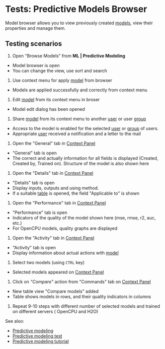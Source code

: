 <!-- TITLE: Tests: Predictive Models Browser -->
<!-- SUBTITLE: -->

# Tests: Predictive Models Browser

Model browser allows you to view previously created [models](learn.md), view their properties and manage
them.

## Testing scenarios

1. Open "Browse Models" from **ML | Predictive Modeling**

* Model browser is open
* You can change the view, use sort and search

1. Use context menu for apply [model](learn.md) from browser

* Models are applied successfully and correctly from context menu

1. Edit [model](learn.md) from its context menu in broser

* Model edit dialog has been opened

1. Share [model](learn.md) from its context menu to another [user](../govern/user.md)
   or user [group](../govern/group.md)

* Access to the model is enabled for the selected [user](../govern/user.md)
  or [group](../govern/group.md) of users.
* Appropriate [user](../govern/user.md) received a notification and a letter to the mail

1. Open the "General" tab in [Context Panel](../datagrok/navigation.md#context-panel)

* "General" tab is open
* The correct and actually information for all fields is displayed (Created, Created by, Trained on). Structure of the
  model is also shown here

1. Open the "Details" tab in [Context Panel](../datagrok/navigation.md#context-panel)

* "Details" tab is open
* Display inputs, outputs and using method.
* If a suitable [table](../datagrok/table.md) is opened, the field "Applicable to" is shown

1. Open the "Performance" tab in [Context Panel](../datagrok/navigation.md#context-panel)

* "Performance" tab is open
* Indicators of the quality of the model shown here (mse, rmse, r2, auc, etc.)
* For OpenCPU models, quality graphs are displayed

1. Open the "Activity" tab in [Context Panel](../datagrok/navigation.md#context-panel)

* "Activity" tab is open
* Display information about actual actions with [model](learn.md)

1. Select two models (using ```CTRL``` key)

* Selected models appeared on [Context Panel](../datagrok/navigation.md#context-panel)

1. Click on *"Compare"* action from "Commands" tab on [Context Panel](../datagrok/navigation.md#context-panel)

* New table view "Compare models" added
* Table shows models in rows, and their quality indicators in columns

1. Repeat 9-10 steps with different number of selected models and trained on different servers (
   OpenCPU and H2O)

See also:

* [Predictive modeling](learn.md)
* [Predictive modeling test](predictive-modeling-test.md)
* [Predictive modeling tutorial](../_internal/tutorials/learn.md)
